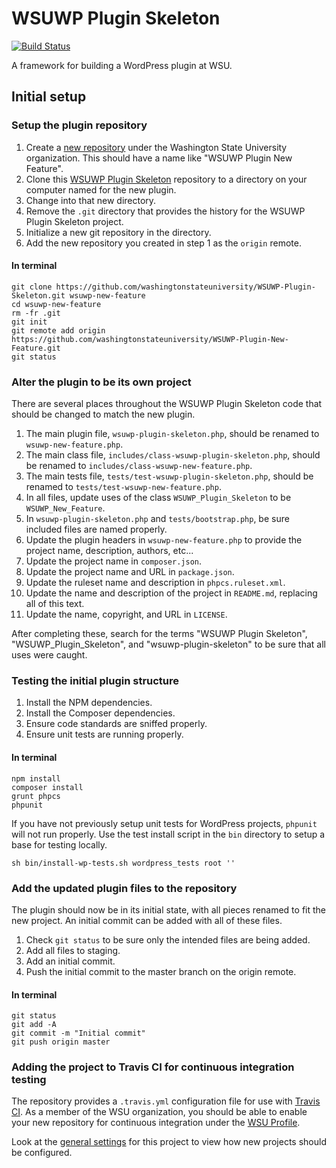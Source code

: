 # WSUWP Plugin Skeleton

[![Build Status](https://travis-ci.org/washingtonstateuniversity/WSUWP-Plugin-Skeleton.svg?branch=master)](https://travis-ci.org/washingtonstateuniversity/WSUWP-Plugin-Skeleton)

A framework for building a WordPress plugin at WSU.

## Initial setup

### Setup the plugin repository

1. Create a [new repository](https://github.com/organizations/washingtonstateuniversity/repositories/new) under the Washington State University organization. This should have a name like "WSUWP Plugin New Feature".
1. Clone this [WSUWP Plugin Skeleton](https://github.com/washingtonstateuniversity/WSUWP-Plugin-Skeleton/) repository to a directory on your computer named for the new plugin.
1. Change into that new directory.
1. Remove the `.git` directory that provides the history for the WSUWP Plugin Skeleton project.
1. Initialize a new git repository in the directory.
1. Add the new repository you created in step 1 as the `origin` remote.

#### In terminal

```
git clone https://github.com/washingtonstateuniversity/WSUWP-Plugin-Skeleton.git wsuwp-new-feature
cd wsuwp-new-feature
rm -fr .git
git init
git remote add origin https://github.com/washingtonstateuniversity/WSUWP-Plugin-New-Feature.git
git status
```

### Alter the plugin to be its own project

There are several places throughout the WSUWP Plugin Skeleton code that should be changed to match the new plugin.

1. The main plugin file, `wsuwp-plugin-skeleton.php`, should be renamed to `wsuwp-new-feature.php`.
1. The main class file, `includes/class-wsuwp-plugin-skeleton.php`, should be renamed to `includes/class-wsuwp-new-feature.php`.
1. The main tests file, `tests/test-wsuwp-plugin-skeleton.php`, should be renamed to `tests/test-wsuwp-new-feature.php`.
1. In all files, update uses of the class `WSUWP_Plugin_Skeleton` to be `WSUWP_New_Feature`.
1. In `wsuwp-plugin-skeleton.php` and `tests/bootstrap.php`, be sure included files are named properly.
1. Update the plugin headers in `wsuwp-new-feature.php` to provide the project name, description, authors, etc...
1. Update the project name in `composer.json`.
1. Update the project name and URL in `package.json`.
1. Update the ruleset name and description in `phpcs.ruleset.xml`.
1. Update the name and description of the project in `README.md`, replacing all of this text.
1. Update the name, copyright, and URL in `LICENSE`.

After completing these, search for the terms "WSUWP Plugin Skeleton", "WSUWP_Plugin_Skeleton", and "wsuwp-plugin-skeleton" to be sure that all uses were caught.

### Testing the initial plugin structure

1. Install the NPM dependencies.
1. Install the Composer dependencies.
1. Ensure code standards are sniffed properly.
1. Ensure unit tests are running properly.

#### In terminal

```
npm install
composer install
grunt phpcs
phpunit
```

If you have not previously setup unit tests for WordPress projects, `phpunit` will not run properly. Use the test install script in the `bin` directory to setup a base for testing locally.

```
sh bin/install-wp-tests.sh wordpress_tests root ''
```

### Add the updated plugin files to the repository

The plugin should now be in its initial state, with all pieces renamed to fit the new project. An initial commit can be added with all of these files.

1. Check `git status` to be sure only the intended files are being added.
1. Add all files to staging.
1. Add an initial commit.
1. Push the initial commit to the master branch on the origin remote.

#### In terminal

```
git status
git add -A
git commit -m "Initial commit"
git push origin master
```

### Adding the project to Travis CI for continuous integration testing

The repository provides a `.travis.yml` configuration file for use with [Travis CI](https://https://travis-ci.org). As a member of the WSU organization, you should be able to enable your new repository for continuous integration under the [WSU Profile](https://travis-ci.org/profile/washingtonstateuniversity).

Look at the [general settings](https://travis-ci.org/washingtonstateuniversity/WSUWP-Plugin-Skeleton/settings) for this project to view how new projects should be configured.
